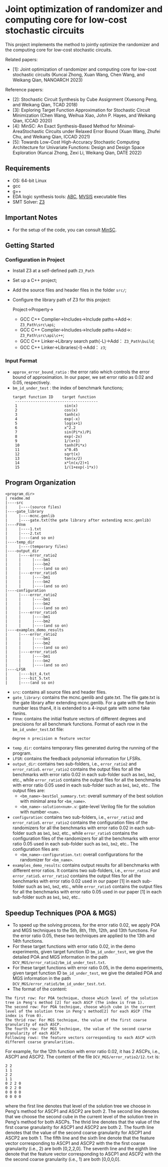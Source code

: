 # Joint optimization of randomizer and computing core for low-cost stochastic circuits

This project implements the method to jointly optimize the randomizer and the computing core for low-cost stochastic circuits.

Related papers:
- [1]: Joint optimization of randomizer and computing core for low-cost stochastic circuits (Kuncai Zhong, Xuan Wang, Chen Wang, and Weikang Qian, NANOARCH 2023)

Reference papers:
- [2]: Stochastic Circuit Synthesis by Cube Assignment (Xuesong Peng, and Weikang Qian, TCAD 2018)
- [3]: Exploring Target Function Approximation for Stochastic Circuit Minimization (Chen Wang, Weihua Xiao, John P. Hayes, and Weikang Qian, ICCAD 2020)
- [4]: MinSC: An Exact Synthesis-Based Method for Minimal-AreaStochastic Circuits under Relaxed Error Bound (Xuan Wang, Zhufei Chu, and Weikang Qian, ICCAD 2021)
- [5]: Towards Low-Cost High-Accuracy Stochastic Computing Architecture for Univariate Functions: Design and Design Space Exploration (Kuncai Zhong, Zexi Li, Weikang Qian, DATE 2022)

## Requirements

- OS: 64-bit Linux
- gcc
- g++
- EDA logic synthesis tools: [ABC](http://people.eecs.berkeley.edu/~alanmi/abc/), [MVSIS](https://github.com/sterin/mvsis) executable files
- SMT Solver: [Z3](https://github.com/Z3Prover/z3)

## Important Notes

- For the setup of the code, you can consult [MinSC](https://github.com/SJTU-ECTL/MinSC).
  
## Getting Started
### Configuration in Project
- Install Z3 at a self-defined path `Z3_Path`
- Set up a C++ project;
- Add the source files and header files in the folder `src/`;
- Configure the library path of Z3 for this project:

  Project->Property->
  - GCC C++ Complier->Includes->Include paths->Add->: `Z3_Path\src\api`;
  - GCC C++ Complier->Includes->Include paths->Add->: `Z3_Path\src\api\c++`;
  - GCC C++ Linker->Library search path(-L)->Add： `Z3_Path\build`;
  - GCC C++ Linker->Libraries(-l)->Add： `z3`;

### Input Format
- `approx_error_bound_ratio` : the error ratio which controls the error bound of approximation. In our paper, we set error ratio as 0.02 and 0.05, respectively.
- `bm_id_under_test` : the index of benchmark functions;
   ```
   target function ID    target function
    -------------------------------------
    1                     sin(x)
    2                     cos(x)
    3                     tanh(x)
    4                     exp(-x)
    5                     log(x+1)
    6                     x^2.2
    7                     sin(Pi*x)/Pi
    8                     exp(-2x)
    9                     1/(x+1)
    10                    tanh(Pi*x)
    11                    x^0.45
    12                    sqrt(x)
    13                    tan(x/2)
    14                    x*ln(x/2)+1
    15                    1/(1+exp(-1*x))
   ```
   
## Program Organization

```
<program_dir>
| readme.md
|----src
|     |----(source files)
|----gate_library
|     |----mcnc.genlib
|     |----gate.txt(the gate library after extending mcnc.genlib)
|----FVnm
|     |----1.txt
|     |----2.txt
|     |----(and so on)
|----temp_dir
|     |----(temporary files)
|----output_dir
|     |----error_ratio2
|     |     |----bm1
|     |     |----bm2
|     |     |----(and so on)
|     |----error_ratio5
|     |     |----bm1
|     |     |----bm2
|     |     |----(and so on)
|----configuration
|     |----error_ratio2
|     |     |----bm1
|     |     |----bm2
|     |     |----(and so on)
|     |----error_ratio5
|     |     |----bm1
|     |     |----bm2
|     |     |----(and so on)
|----examples_demo_results
|     |----error_ratio2
|     |     |----bm1
|     |     |----bm2
|     |     |----(and so on)
|     |----error_ratio5
|     |     |----bm1
|     |     |----bm2
|     |     |----(and so on)
|----LFSR
|     |----bit_4.txt
|     |----bit_5.txt
|     |----(and so on)
```

- `src`: contains all source files and header files.
- `gate_library`: contains the mcnc.genlib and gate.txt. The file gate.txt is the gate library after extending mcnc.genlib. For a gate with the fanin number less than4, it is extended to a 4-input gate with some fake fanins.
- `FVnm`: contains the initial feature vectors of different degrees and precisions for all benchmark functions.
   Format of each row in the `bm_id_under_test`.txt file:
```
   degree n precision m feature vector
```
- `temp_dir`: contains temporary files generated during the running of the program.
- `LFSR`: contains the feedback polynomial information for LFSRs.
- `output_dir`: contains two sub-folders, i.e., `error_ratio2` and `error_ratio5`. `error_ratio2` contains the output files for all the benchmarks with error ratio 0.02 in each sub-folder such as `bm1`, `bm2`, etc., while `error_ratio5` contains the output files for all the benchmarks with error ratio 0.05 used in each sub-folder such as `bm1`, `bm2`, etc..
  The output files are:
  - `<bm_name>-bestSol_summary.txt`: overall summary of the best solution with minimal area for `<bm_name>`.
  - `<bm_name>-solution<num>.v`: gate-level Verilog file for the solution with number `<num>`.
- `configuration`: contains two sub-folders, i.e., `error_ratio2` and `error_ratio5`. `error_ratio2` contains the configuration files of the randomizers for all the benchmarks with error ratio 0.02 in each sub-folder such as `bm1`, `bm2`, etc., while `error_ratio5` contains the configuration files of the randomizers for all the benchmarks with error ratio 0.05 used in each sub-folder such as `bm1`, `bm2`, etc..
  The configuration files are:
  - `<bm_name>-configuration.txt`: overall configurations for the randomizer for `<bm_name>`.
- `examples_demo_results`: contains output results for all benchmarks with different error ratios. It contains two sub-folders, i.e., `error_ratio2` and `error_ratio5`. `error_ratio2` contains the output files for all the benchmarks with error ratio 0.02 used in our paper [1] in each sub-folder such as `bm1`, `bm2`, etc., while `error_ratio5` contains the output files for all the benchmarks with error ratio 0.05 used in our paper [1] in each sub-folder such as `bm1`, `bm2`, etc..

## Speedup Techniques (POA & MGS)
- To speed up the solving process, for the error ratio 0.02, we apply POA and MGS techniques to the 5th, 8th, 11th, 12th, and 13th functions.  For the error ratio   0.05, these two techniques are applied to the 13th and 14th functions.
- For these target functions with error ratio 0.02, in the demo experiments, given target function ID `bm_id_under_test`, we give the detailed POA and MGS information in the path `DCV_MGS/error_ratio2/bm_id_under_test.txt`.
- For these target functions with error ratio 0.05, in the demo experiments, given target function ID `bm_id_under_test`, we give the detailed POA and MGS information in the path `DCV_MGS/error_ratio5/bm_id_under_test.txt`.
- The format of the content:
```
The first row: For POA technique, choose which level of the solution tree in Peng's method [2] for each ASCP (The index is from 1).
The second row: For POA technique, choose which cube in the current level of the solution tree in Peng's method[2] for each ASCP (The index is from 0).
The thrid row: For MGS technique, the value of the first coarse granularity of each ASCP.
The fourth row: For MGS technique, the value of the second coarse granularity of each ASCP.
Following rows: the feature vectors corresponding to each ASCP with different coarse granularities.
```
For example, for the 12th function with error ratio 0.02, it has 2 ASCPs, i.e., ASCP1 and ASCP2. The content of the file `DCV_MGS/error_ratio2/12.txt` is:
```
2 2
1 1
2 2
1 1
0 2 2 0
0 2 2 0
0 0 0 0
0 0 0 0
```
where the first line denotes that level of the solution tree we choose in Peng's method for ASCP1 and ASCP2 are both 2. The second line denotes that we choose the second cube in the current level of the solution tree in Peng's method for both ASCPs. The thrid line denotes that the value of the first coarse granularity for ASCP1 and ASCP2 are both 2. The fourth line denotes that the value of the second coarse granularity for ASCP1 and ASCP2 are both 1. The fifth line and the sixth line denote that the feature vector corresponding to ASCP1 and ASCP2 with the the first coarse granularity (i.e., 2) are both \[0,2,2,0\]. The seventh line and the eighth line denote that the feature vector corresponding to ASCP1 and ASCP2 with the the second coarse granularity (i.e., 1) are both \[0,0,0,0\].
